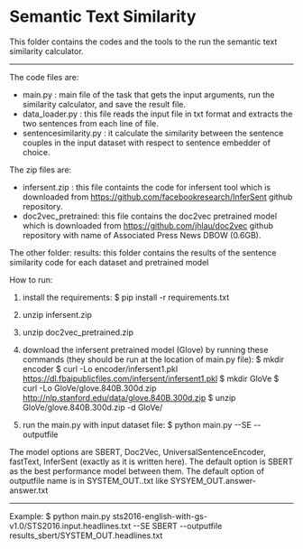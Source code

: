 # Semantic Text Similarity 

This folder contains the codes and the tools to the run the semantic text similarity calculator.

------------------------------------------------------
The code files are:
- main.py : main file of the task that gets the input arguments, run the similarity calculator, and save the result file.
- data_loader.py : this file reads the input file in txt format and extracts the two sentences from each line of file.
- sentencesimilarity.py : it calculate the similarity between the sentence couples in the input dataset with respect to sentence embedder of choice.

The zip files are:
- infersent.zip : this file containts the code for infersent tool which is downloaded from https://github.com/facebookresearch/InferSent github repository.
- doc2vec_pretrained: this file contains the doc2vec pretrained model which is downloaded from https://github.com/jhlau/doc2vec github repository with name of Associated Press News DBOW (0.6GB).

The other folder:
results: this folder contains the results of the sentence similarity code for each dataset and pretrained model

How to run:

1. install the requirements:
$ pip install -r requirements.txt

2. unzip infersent.zip 

3. unzip doc2vec_pretrained.zip

4. download the infersent pretrained model (Glove) by running these commands (they should be run at the location of main.py file):
$ mkdir encoder
$ curl -Lo encoder/infersent1.pkl https://dl.fbaipublicfiles.com/infersent/infersent1.pkl
$ mkdir GloVe
$ curl -Lo GloVe/glove.840B.300d.zip http://nlp.stanford.edu/data/glove.840B.300d.zip
$ unzip GloVe/glove.840B.300d.zip -d GloVe/

5. run the main.py with input dataset file:
$ python main.py --SE <model option> --outputfile <name of outputfile>

The model options are SBERT, Doc2Vec, UniversalSentenceEncoder, fastText, InferSent (exactly as it is written here). The default option is SBERT as the best performance model between them.
The default option of outputfile name is in SYSTEM_OUT.<dataset name>.txt like SYSYEM_OUT.answer-answer.txt

--------------
Example:
$ python main.py sts2016-english-with-gs-v1.0/STS2016.input.headlines.txt --SE SBERT --outputfile results_sbert/SYSTEM_OUT.headlines.txt
